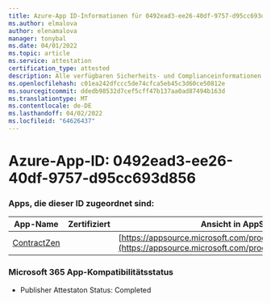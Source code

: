 ```yaml
---
title: Azure-App ID-Informationen für 0492ead3-ee26-40df-9757-d95cc693d856
ms.author: elmalova
author: elenamalova
manager: tonybal
ms.date: 04/01/2022
ms.topic: article
ms.service: attestation
certification_type: attested
description: Alle verfügbaren Sicherheits- und Complianceinformationen für 0492ead3-ee26-40df-9757-d95cc693d856.
ms.openlocfilehash: c01ea242dfccc5de74cfca5eb45c3d60ce50812e
ms.sourcegitcommit: ddedb98532d7cef5cff47b137aa0ad87494b163d
ms.translationtype: MT
ms.contentlocale: de-DE
ms.lasthandoff: 04/02/2022
ms.locfileid: "64626437"
---
```

# <a name="azure-app-id-0492ead3-ee26-40df-9757-d95cc693d856"></a>Azure-App-ID: 0492ead3-ee26-40df-9757-d95cc693d856


### <a name="apps-associated-with-this-id"></a>Apps, die dieser ID zugeordnet sind:
| **App-Name** | **Zertifiziert** | **Ansicht in AppSource** |
|--------------|---------------|-----------------------|
| [ContractZen](../forward/WA200001389.md) |  | [https://appsource.microsoft.com/product/office/WA200001389](https://appsource.microsoft.com/product/office/WA200001389) |

### <a name="microsoft-365-app-compliance-status"></a>Microsoft 365 App-Kompatibilitätsstatus
- Publisher Attestaton Status: Completed
